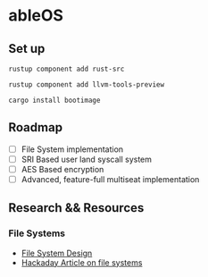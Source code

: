 # ableOS
## Set up
`rustup component add rust-src`

`rustup component add llvm-tools-preview`

`cargo install bootimage`


## Roadmap
- [ ] File System implementation
- [ ] SRI Based user land syscall system
- [ ] AES Based encryption
- [ ] Advanced, feature-full multiseat implementation
 
## Research && Resources

### File Systems
- [File System Design](http://web.cs.ucla.edu/classes/fall10/cs111/scribe/11a/)
- [Hackaday Article on file systems](https://hackaday.com/2019/01/24/cool-tools-a-little-filesystem-that-keeps-your-bits-on-lock/)
